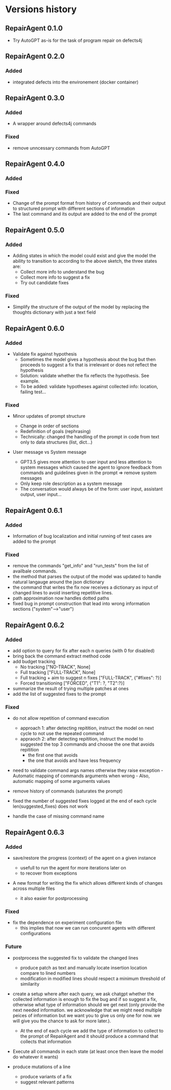 # Versions history

## RepairAgent 0.1.0
- Try AutoGPT as-is for the task of program repair on defects4j

## RepairAgent 0.2.0
### Added
- integrated defects into the environement (docker container)

## RepairAgent 0.3.0
### Added
- A wrapper around defects4j commands
### Fixed
- remove unncessary commands from AutoGPT


## RepairAgent 0.4.0
### Added
### Fixed
- Change of the prompt format from history of commands and their output to structured prompt with different sections of information
- The last command and its output are added to the end of the prompt

## RepairAgent 0.5.0
### Added
- Adding states in which the model could exist and give the model the ability to transition to according to the above sketch, the three states are:
    * Collect more info to understand the bug
    * Collect more info to suggest a fix
    * Try out candidate fixes

### Fixed
- Simplify the structure of the output of the model by replacing the thoughts dictionary with just a text field

## RepairAgent 0.6.0
### Added
- Validate fix against hypothesis
    * Sometimes the model gives a hypothesis about the bug but then proceeds to suggest a fix that is irrelevant or does not reflect the hypothesis
    * Solution: validate whether the fix reflects the hypothesis. See example.
    * To be added: validate hypotheses against collected info: location, failing test…

### Fixed
- Minor updates of prompt structure
    * Change in order of sections
    * Redefinition of goals (rephrasing)
    * Technically: changed the handling of the prompt in code from text only to data structures (list, dict…)

- User message vs System message
    * GPT3.5 gives more attention to user input and less attention to system messages which caused the agent to ignore feedback from commands and guidelines given in the prompt ⇒ remove system messages
    * Only keep role description as a system message
    * The conversation would always be of the form: user input, assistant output, user input…

## RepairAgent 0.6.1

### Added
- Information of bug localization and initial running of test cases are added to the prompt

### Fixed
- remove the commands "get_info" and "run_tests" from the list of availbale commands.
- the method that parses the output of the model was updated to handle natural langauge around the json dictionary
- the command that writes the fix now receives a dictionary as input of changed lines to avoid inserting repetitive lines.
- path approximation now handles dotted paths
- fixed bug in prompt construction that lead into wrong information sections ("system"-->"user")

## RepairAgent 0.6.2

### Added
- add option to query for fix after each n queries (with 0 for disabled)
- bring back the command extract method code
- add budget tracking
    - No tracking ["NO-TRACK", None]
    - Full tracking ["FULL-TRACK", None]
    - Full tracking + aim to suggest n fixes ["FULL-TRACK", {"#fixes": ?}]
    - Forced transitioning ["FORCED", {"T1": ?, "T2":?}]
- summarize the result of trying multiple patches at ones
- add the list of suggested fixes to the prompt
### Fixed
- do not allow repetition of command execution
    - approach 1: after detecting repitition, instruct the model on next cycle to not use the repeated command
    - appraoch 2: after detecting repitition, instruct the model to suggested the top 3 commands and choose the one that avoids repitition
        - the first one that avoids
        - the one that avoids and have less frequency

- need to validate command args names otherwise they raise exception
        - Automatic mapping of commands arguments when wrong
        - Also, automatic mapping of some arguments values 
- remove history of commands (saturates the prompt)
- fixed the number of suggested fixes logged at the end of each cycle len(suggested_fixes) does not work
- handle the case of missing command name

## RepairAgent 0.6.3

### Added
- save/restore the progress (context) of the agent on a given instance
    - usefull to run the agent for more iterations later on
    - to recover from exceptions

- A new format for writing the fix which allows different kinds of changes across multiple files
    - it also easier for postprocessing

### Fixed
- fix the dependence on experiment configuration file
    - this implies that now we can run concurent agents with different configurations
    
### Future
- postprocess the suggested fix to validate the changed lines
    - produce patch as text and manually locate insertion location compare to lined numbers
    - modification in modified lines should respect a minimum threshold of similarity

- create a setup where after each query, we ask chatgpt whether the collected information is enough to fix the bug and if so suggest a fix, otherwise what type of information should we get next (only provide the next needed information. we acknowledge that we might need multiple peices of information but we want you to give us only one for now. we will give you the chance to ask for more later.).
    - At the end of each cycle we add the type of information to collect to the prompt of RepairAgent and it should produce a command that collects that information

- Execute all commands in each state (at least once then leave the model do whatever it wants)
- produce mutations of a line
    - produce variants of a fix
    - suggest relevant patterns